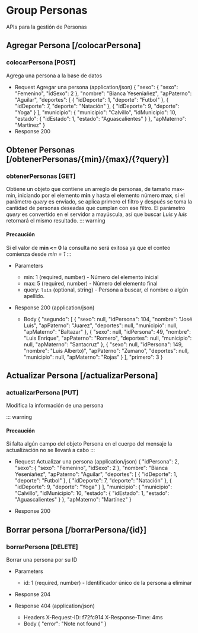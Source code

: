 # Group Personas
APIs para la gestión de Personas

## Agregar Persona [/colocarPersona]
### colocarPersona [POST]
Agrega una persona a la base de datos

+ Request Agregar una persona (application/json)
{
    "sexo": {
    "sexo": "Femenino",
    "idSexo": 2
    },
    "nombre": "Bianca Yeseniañez",
    "apPaterno": "Aguilar",
    "deportes": [
    {
    "idDeporte": 1,
    "deporte": "Futbol"
    },
    {
    "idDeporte": 7,
    "deporte": "Natación"
    },
    {
    "idDeporte": 9,
    "deporte": "Yoga"
    }
    ],
    "municipio": {
    "municipio": "Calvillo",
    "idMunicipio": 10,
    "estado": {
    "idEstado": 1,
    "estado": "Aguascalientes"
    }
    },
    "apMaterno": "Martínez"
}
+ Response 200


<!-- INICIO obtenerPersonas/ -->
## Obtener Personas [/obtenerPersonas/{min}/{max}/{?query}]
### obtenerPersonas [GET]
Obtiene un objeto que contiene un arreglo de personas, de tamaño max-min, iniciando por el elemento **min** y hasta el elemento número **max**, si el parámetro *query* es enviado, se aplica primero el filtro y después se toma la cantidad de personas deseadas que cumplan con ese filtro. El parámetro *query* es convertido en el servidor a mayúscula, así que buscar *Luis* y *luis* retornará el mismo resultado.
::: warning
#### <i class="fa fa-warning"></i> Precaución
Si el valor de **min <= 0** la consulta no será exitosa ya que el conteo comienza desde *min = 1*
:::

+ Parameters
    + min: 1 (required, number) - Número del elemento inicial 
    + max: 5 (required, number) - Número del elemento final
    + query: `luis` (optional, string) - Persona a buscar, el nombre o algún apellido.

+ Response 200 (application/json)
    + Body
{
    "segundo": [
    {
    "sexo": null,
    "idPersona": 104,
    "nombre": "José Luis",
    "apPaterno": "Juarez",
    "deportes": null,
    "municipio": null,
    "apMaterno": "Baltazar"
    },
    {
    "sexo": null,
    "idPersona": 49,
    "nombre": "Luis Enrique",
    "apPaterno": "Romero",
    "deportes": null,
    "municipio": null,
    "apMaterno": "Santacruz"
    },
    {
    "sexo": null,
    "idPersona": 149,
    "nombre": "Luis Alberto)",
    "apPaterno": "Zumano",
    "deportes": null,
    "municipio": null,
    "apMaterno": "Rojas"
    }
    ],
    "primero": 3
}


<!-- FIN obtenerPersonas/ -->


## Actualizar Persona [/actualizarPersona]
### actualizarPersona [PUT]
Modifica la información de una persona

::: warning
#### <i class="fa fa-warning"></i> Precaución
Si falta algún campo del objeto Persona en el cuerpo del mensaje la actualización no se llevará a cabo
:::

+ Request Actualizar una persona (application/json)
{
    "idPersona": 2,
    "sexo": {
    "sexo": "Femenino",
    "idSexo": 2
    },
    "nombre": "Bianca Yeseniañez",
    "apPaterno": "Aguilar",
    "deportes": [
    {
    "idDeporte": 1,
    "deporte": "Futbol"
    },
    {
    "idDeporte": 7,
    "deporte": "Natación"
    },
    {
    "idDeporte": 9,
    "deporte": "Yoga"
    }
    ],
    "municipio": {
    "municipio": "Calvillo",
    "idMunicipio": 10,
    "estado": {
    "idEstado": 1,
    "estado": "Aguascalientes"
    }
    },
    "apMaterno": "Martínez"
}

+ Response 200


## Borrar persona [/borrarPersona/{id}]
### borrarPersona [DELETE]
Borrar una persona por su ID

+ Parameters
    + id: 1 (required, number) - Identificador único de la persona a eliminar

+ Response 204
+ Response 404 (application/json)
    + Headers
        X-Request-ID: f72fc914
        X-Response-Time: 4ms
    + Body
        {
            "error": "Note not found"
        }
